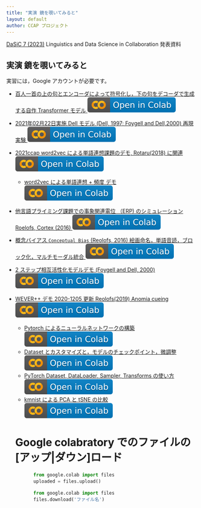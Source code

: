```yaml
---
title: "実演 鏡を覗いてみると"
layout: default
author: CCAP プロジェクト
---
```

<link href="asamarkdown.css" rel="stylesheet">

[DaSiC 7 (2023)](https://sites.google.com/view/dasic7-2023) Linguistics and Data Science in Collaboration 発表資料

## 実演 鏡を覗いてみると

実習には，Google アカウントが必要です。

* [百人一首の上の句とエンコーダによって符号化し，下の句をデコーダで生成する自作 Transformer モデル <img src="/figures/colab_icon.svg">](https://colab.research.google.com/github/ShinAsakawa/ShinAsakawa.github.io/blob/master/2023notebooks/2023_1113chihaya_Transformer.ipynb)
<!-- ## WEAVER++, Dell モデルの再現シミュレーション colab files -->
* [2021年02月22日実施 Dell モデル (Dell, 1997; Foygell and Dell,2000) 再現実験 <img src="/figures/colab_icon.svg">](https://colab.research.google.com/github/project-ccap/project-ccap.github.io/blob/master/notebooks/2021Foygel_Dell_model.ipynb)
* [2021ccap word2vec による単語連想課題のデモ, Rotaru(2018) に関連 <img src="/figures/colab_icon.svg">](https://colab.research.google.com/github/project-ccap/project-ccap.github.io/blob/master/notebooks/2021ccap_word_association_demo.ipynb)
  *  [word2vec による単語連想 + 頻度 デモ <img src="/figures/colab_icon.svg">](https://colab.research.google.com/github/project-ccap/project-ccap.github.io/blob/master/notebooks/2021ccap_word_assoc_with_freq.ipynb)

* [他言語プライミング課題での事象関連電位 （ERP) のシミュレーション Roelofs, Cortex (2016) <img src="/figures/colab_icon.svg">](https://colab.research.google.com/github/project-ccap/project-ccap.github.io/blob/master/notebooks/2021Roelofs_ERP_bilingual_lemret.ipynb)
* [概念バイアス `Conceptual Bias` (Reolofs, 2016) 絵画命名，単語音読，ブロック化，マルチモーダル統合 <img src="/figures/colab_icon.svg">](https://colab.research.google.com/github/project-ccap/project-ccap.github.io/blob/master/notebooks/2021Roelofs_Conceptual_bias.ipynb)
* [2 ステップ相互活性化モデルデモ (Foygell and Dell, 2000) <img src="/figures/colab_icon.svg">](https://colab.research.google.com/github/project-ccap/project-ccap.github.io/blob/master/notebooks/2020ccap_Foygel_Dell2000_2step_interactive_activaition_model_demo.ipynb)
* [WEVER++ デモ 2020-1205 更新 Reolofs(2019) Anomia cueing <img src="/figures/colab_icon.svg">](https://colab.research.google.com/github/project-ccap/project-ccap.github.io/blob/master/notebooks/2020ccap_Roelofs2019_Anomia_cueing_demo.ipynb)
	<!-- * [上の簡単なまとめ](2020-1214about_Roelofs_anomia_cueing)
* [日本語wikipedia による word2vec Colab 版 2021年5月 neologd 追加<img src="/figures/colab_icon.svg">](https://colab.research.google.com/github/project-ccap/project-ccap.github.io/blob/master/notebooks/2021_0531ccap_word2vec.ipynb){:target="_blank"} -->

### プレイグラウンド

* [TensorFlow Playgournd ニューラルネットワークの基本](https://project-ccap.github.io/tensorflow-playground)
* [リカレントニューラルネットワークによる文字ベース言語モデル Javascript](https://komazawa-deep-learning.github.io/character_demo.html)
* [効果的な t-SNE 使用方法](https://project-ccap.github.io/misread-tsne/index.html)



## 実習

* [ニューラルネットワークで遊んでみよう](https://komazawa-deep-learning.github.io/tensorflow-playground/#activation=tanh&batchSize=10&dataset=circle&regDataset=reg-plane&learningRate=0.03&regularizationRate=0&noise=0&networkShape=4,2&seed=0.98055&showTestData=false&discretize=false&percTrainData=50&x=true&y=true&xTimesY=false&xSquared=false&ySquared=false&cosX=false&sinX=false&cosY=false&sinY=false&collectStats=false&problem=classification&initZero=false&hideText=false){:target="_blank"}
* [Transformer による百人一首 エンコーダ・デコーダモデル 実習 <img src="/figures/colab_icon.svg">](https://colab.research.google.com/github/ShinAsakawa/ShinAsakawa.github.io/blob/master/2023notebooks/2023_1113chihaya_Transformer.ipynb){:target="_blank"}
* [効率よく t-SNE を使う方法](https://project-ccap.github.io/misread-tsne/)

<!-- # PyTorch -->

* [Pytorch によるニューラルネットワークの構築 <img src="/figures/colab_icon.svg">](https://colab.research.google.com/github/komazawa-deep-learning/komazawa-deep-learning.github.io/blob/master/2021notebooks/2021_1115PyTorch_buildmodel_tutorial_ja.ipynb)
* [Dataset とカスタマイズと，モデルのチェックポイント，微調整 <img src="/figures/colab_icon.svg">](https://colab.research.google.com/github/ShinAsakawa/ShinAsakawa.github.io/blob/master/2023notebooks/2023_0824pytorch_simple_fine_tune_tutorial.ipynb)
* [PyTorch Dataset, DataLoader, Sampler, Transforms の使い方 <img src="/figures/colab_icon.svg">](https://colab.research.google.com/github/ShinAsakawa/ShinAsakawa.github.io/blob/master/2023notebooks/2023_0824pytorch_dataset_data_loader_sampler.ipynb)

<!-- # tSNE -->

* [kmnist による PCA と tSNE の比較 <img src="/figures/colab_icon.svg">](https://colab.research.google.com/github/ShinAsakawa/2019komazawa/blob/master/notebooks/2019komazaawa_kmnist_pca_tsne.ipynb)

# Google colabratory でのファイルの [アップ|ダウン]ロード

<div style="width:77%;align:center;text-align:left;margin-left:10%;margin-right:10%">

```python
from google.colab import files
uploaded = files.upload()
```

```python
from google.colab import files
files.download('ファイル名')
```
</div>

